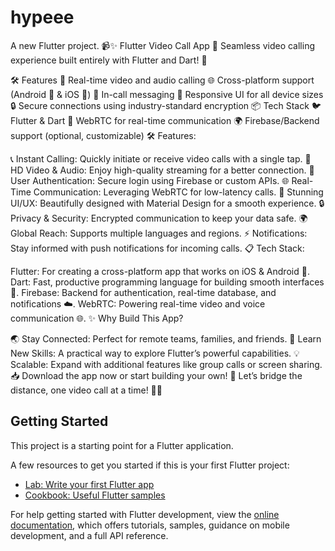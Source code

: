 # hypeee

A new Flutter project.
📹✨ Flutter Video Call App
🌟 Seamless video calling experience built entirely with Flutter and Dart! 🚀

🛠️ Features
🔗 Real-time video and audio calling
🌐 Cross-platform support (Android 📱 & iOS 🍏)
💬 In-call messaging
🌈 Responsive UI for all device sizes
🔒 Secure connections using industry-standard encryption
📦 Tech Stack
🐦 Flutter & Dart
🎥 WebRTC for real-time communication
🌍 Firebase/Backend support (optional, customizable)
🛠️ Features:

📞 Instant Calling: Quickly initiate or receive video calls with a single tap.
🎥 HD Video & Audio: Enjoy high-quality streaming for a better connection.
👥 User Authentication: Secure login using Firebase or custom APIs.
🌐 Real-Time Communication: Leveraging WebRTC for low-latency calls.
🎨 Stunning UI/UX: Beautifully designed with Material Design for a smooth experience.
🔒 Privacy & Security: Encrypted communication to keep your data safe.
🌍 Global Reach: Supports multiple languages and regions.
⚡ Notifications: Stay informed with push notifications for incoming calls.
📋 Tech Stack:

Flutter: For creating a cross-platform app that works on iOS & Android 📱.
Dart: Fast, productive programming language for building smooth interfaces 🚀.
Firebase: Backend for authentication, real-time database, and notifications ☁️.
WebRTC: Powering real-time video and voice communication 🌐.
✨ Why Build This App?

🌏 Stay Connected: Perfect for remote teams, families, and friends.
🧠 Learn New Skills: A practical way to explore Flutter’s powerful capabilities.
💡 Scalable: Expand with additional features like group calls or screen sharing.
📥 Download the app now or start building your own! 🚀
Let’s bridge the distance, one video call at a time! 💬💖

## Getting Started

This project is a starting point for a Flutter application.

A few resources to get you started if this is your first Flutter project:

- [Lab: Write your first Flutter app](https://docs.flutter.dev/get-started/codelab)
- [Cookbook: Useful Flutter samples](https://docs.flutter.dev/cookbook)

For help getting started with Flutter development, view the
[online documentation](https://docs.flutter.dev/), which offers tutorials,
samples, guidance on mobile development, and a full API reference.
